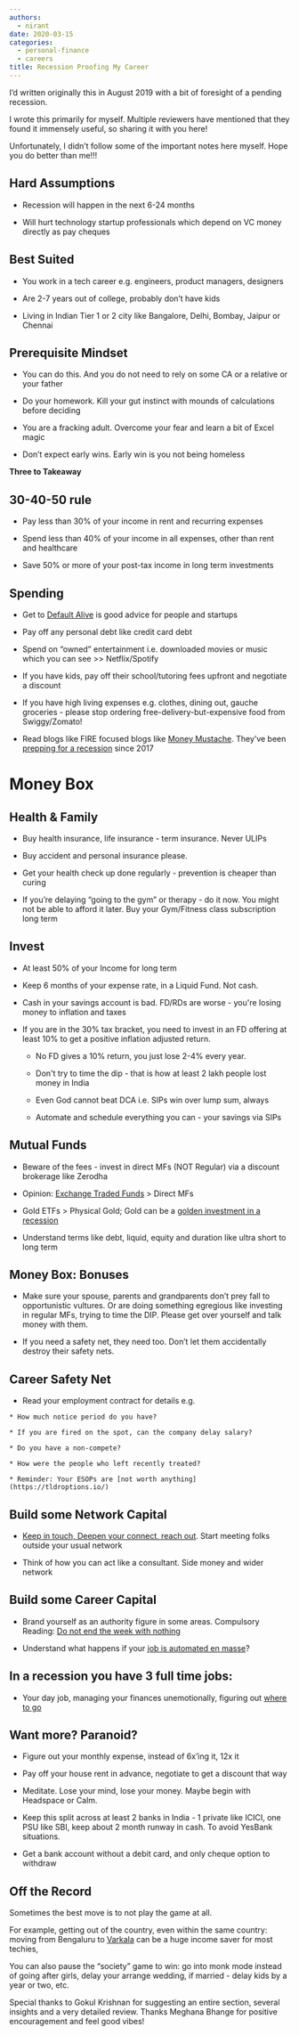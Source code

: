```yaml
---
authors:
  - nirant
date: 2020-03-15
categories:
  - personal-finance
  - careers
title: Recession Proofing My Career
---
```


I’d written originally this in August 2019 with a bit of foresight of a pending recession.

I wrote this primarily for myself. Multiple reviewers have mentioned that they found it immensely useful, so sharing it with you here!

Unfortunately, I didn’t follow some of the important notes here myself. Hope you do better than me!!!

## Hard Assumptions

* Recession will happen in the next 6-24 months

* Will hurt technology startup professionals which depend on VC money directly as pay cheques

## Best Suited

* You work in a tech career e.g. engineers, product managers, designers

* Are 2-7 years out of college, probably don’t have kids

* Living in Indian Tier 1 or 2 city like Bangalore, Delhi, Bombay, Jaipur or Chennai

## Prerequisite Mindset

* You can do this.  And you do not need to rely on some CA or a relative or your father

* Do your homework. Kill your gut instinct with mounds of calculations before deciding

* You are a fracking adult. Overcome your fear and learn a bit of Excel magic

* Don’t expect early wins. Early win is you not being homeless 

**Three to Takeaway**
## 30-40-50 rule

* Pay less than 30% of your income in rent and recurring expenses

* Spend less than 40% of your income in all expenses, other than rent and healthcare

* Save 50% or more of your post-tax income in long term investments

## Spending

* Get to [Default Alive](http://www.paulgraham.com/aord.html) is good advice for people and startups

* Pay off any personal debt like credit card debt

* Spend on “owned” entertainment i.e. downloaded movies or music which you can see >> Netflix/Spotify

* If you have kids, pay off their school/tutoring fees upfront and negotiate a discount

* If you have high living expenses e.g. clothes, dining out, gauche groceries - please stop ordering free-delivery-but-expensive food from Swiggy/Zomato!

* Read blogs like FIRE focused blogs like [Money Mustache](https://www.mrmoneymustache.com/2018/10/05/the-fire-movement/). They’ve been [prepping for a recession](https://www.mrmoneymustache.com/2017/06/20/next-recession/) since 2017

# Money Box
## Health & Family

* Buy health insurance, life insurance - term insurance. Never ULIPs

* Buy accident and personal insurance please.

* Get your health check up done regularly - prevention is cheaper than curing

* If you’re delaying “going to the gym” or therapy - do it now. You might not be able to afford it later. Buy your Gym/Fitness class subscription long term

## Invest

* At least 50% of your Income for long term

* Keep 6 months of your expense rate, in a Liquid Fund. Not cash. 

* Cash in your savings account is bad. FD/RDs are worse - you're losing money to inflation and taxes

* If you are in the 30% tax bracket, you need to invest in an FD offering at least 10% to get a positive inflation adjusted return. 

    * No FD gives a 10% return, you just lose 2-4% every year.

    * Don't try to time the dip - that is how at least 2 lakh people lost money in India

    * Even God cannot beat DCA i.e. SIPs win over lump sum, always

    * Automate and schedule everything you can - your savings via SIPs

## Mutual Funds

* Beware of the fees - invest in direct MFs (NOT Regular) via a discount brokerage like Zerodha

* Opinion: [Exchange Traded Funds](https://en.wikipedia.org/wiki/Exchange-traded_fund) > Direct MFs

* Gold ETFs > Physical Gold; Gold can be a [golden investment in a recession](https://www.fool.com/investing/2017/07/01/why-investors-buy-gold-in-a-recession.aspx)

* Understand terms like debt, liquid, equity and duration like ultra short to long term

## Money Box: Bonuses

* Make sure your spouse, parents and grandparents don’t prey fall to opportunistic vultures. Or are doing something egregious like investing in regular MFs, trying to time the DIP. Please get over yourself and talk money with them. 

* If you need a safety net, they need too. Don’t let them accidentally destroy their safety nets.

## Career Safety Net

*    Read your employment contract for details e.g. 

    * How much notice period do you have? 

    * If you are fired on the spot, can the company delay salary?

    * Do you have a non-compete? 

    * How were the people who left recently treated?

    * Reminder: Your ESOPs are [not worth anything](https://tldroptions.io/)

## Build some Network Capital

* [Keep in touch, Deepen your connect, reach out](https://firstround.com/review/reach-out-stay-in-touch-and-deepen-your-connections-with-this-essential-networking-advice/). Start meeting folks outside your usual network

* Think of how you can act like a consultant. Side money and wider network

## Build some Career Capital

* Brand yourself as an authority figure in some areas. Compulsory Reading: [Do not end the week with nothing](https://training.kalzumeus.com/newsletters/archive/do-not-end-the-week-with-nothing)

* Understand what happens if your [job is automated en masse](https://medium.com/@larissafschiavo/industrial-revolution-66aee1b2cc2d)? 

## In a recession you have 3 full time jobs: 

* Your day job, managing your finances unemotionally, figuring out [where to go](https://pmarchive.com/guide_to_career_planning_part3.html)

## Want more? Paranoid?

* Figure out your monthly expense, instead of 6x’ing it, 12x it

* Pay off your house rent in advance, negotiate to get a discount that way

* Meditate. Lose your mind, lose your money. Maybe begin with Headspace or Calm.

* Keep this split across at least 2 banks in India - 1 private like ICICI, one PSU like SBI, keep about 2 month runway in cash. To avoid YesBank situations.

* Get a bank account without a debit card, and only cheque option to withdraw 

## Off the Record

Sometimes the best move is to not play the game at all.

For example, getting out of the country, even within the same country: moving from Bengaluru to [Varkala](https://twitter.com/deepakravindran/status/1168070004899627009) can be a huge income saver for most techies, 

You can also pause the “society” game to win: go into monk mode instead of going after girls, delay your arrange wedding, if married - delay kids by a year or two, etc.

Special thanks to Gokul Krishnan for suggesting an entire section, several insights and a very detailed review. Thanks Meghana Bhange for positive encouragement and feel good vibes!